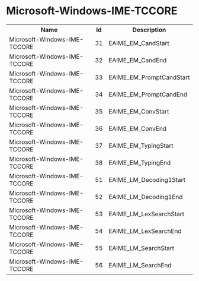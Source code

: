 # Microsoft-Windows-IME-TCCORE

<table>
<colgroup><col/><col/><col/></colgroup>
<tr><th>Name</th><th>Id</th><th>Description</th></tr>
<tr><td>Microsoft-Windows-IME-TCCORE</td><td>31</td><td>EAIME_EM_CandStart</td></tr>
<tr><td>Microsoft-Windows-IME-TCCORE</td><td>32</td><td>EAIME_EM_CandEnd</td></tr>
<tr><td>Microsoft-Windows-IME-TCCORE</td><td>33</td><td>EAIME_EM_PromptCandStart</td></tr>
<tr><td>Microsoft-Windows-IME-TCCORE</td><td>34</td><td>EAIME_EM_PromptCandEnd</td></tr>
<tr><td>Microsoft-Windows-IME-TCCORE</td><td>35</td><td>EAIME_EM_ConvStart</td></tr>
<tr><td>Microsoft-Windows-IME-TCCORE</td><td>36</td><td>EAIME_EM_ConvEnd</td></tr>
<tr><td>Microsoft-Windows-IME-TCCORE</td><td>37</td><td>EAIME_EM_TypingStart</td></tr>
<tr><td>Microsoft-Windows-IME-TCCORE</td><td>38</td><td>EAIME_EM_TypingEnd</td></tr>
<tr><td>Microsoft-Windows-IME-TCCORE</td><td>51</td><td>EAIME_LM_Decoding1Start</td></tr>
<tr><td>Microsoft-Windows-IME-TCCORE</td><td>52</td><td>EAIME_LM_Decoding1End</td></tr>
<tr><td>Microsoft-Windows-IME-TCCORE</td><td>53</td><td>EAIME_LM_LexSearchStart</td></tr>
<tr><td>Microsoft-Windows-IME-TCCORE</td><td>54</td><td>EAIME_LM_LexSearchEnd</td></tr>
<tr><td>Microsoft-Windows-IME-TCCORE</td><td>55</td><td>EAIME_LM_SearchStart</td></tr>
<tr><td>Microsoft-Windows-IME-TCCORE</td><td>56</td><td>EAIME_LM_SearchEnd</td></tr>
</table>
